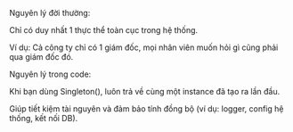 Nguyên lý đời thường:

Chỉ có duy nhất 1 thực thể toàn cục trong hệ thống.

Ví dụ: Cả công ty chỉ có 1 giám đốc, mọi nhân viên muốn hỏi gì cũng phải qua giám đốc đó.

Nguyên lý trong code:

Khi bạn dùng Singleton(), luôn trả về cùng một instance đã tạo ra lần đầu.

Giúp tiết kiệm tài nguyên và đảm bảo tính đồng bộ (ví dụ: logger, config hệ thống, kết nối DB).